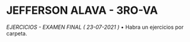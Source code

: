 # JEFFERSON ALAVA - 3RO-VA

_EJERCICIOS - EXAMEN FINAL ( 23-07-2021 )_
• Habra un ejercicios por carpeta.
